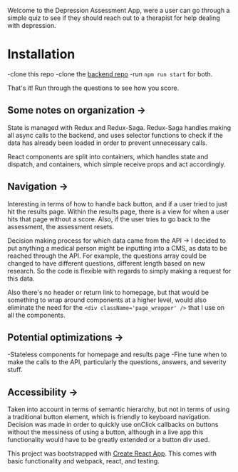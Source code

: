 Welcome to the Depression Assessment App, were a user can go through a simple quiz to see if they should reach out to a therapist for help dealing with depression.

# Installation

-clone this repo
-clone the [backend repo](https://github.com/wolenskyatwork/depression-api)
-run `npm run start` for both.

That's it! Run through the questions to see how you score.

## Some notes on organization ->

State is managed with Redux and Redux-Saga. Redux-Saga handles making all async calls to the backend, and uses selector functions to check if the data has already been loaded in order to prevent unnecessary calls.

React components are split into containers, which handles state and dispatch, and containers, which simple receive props and act accordingly.

## Navigation ->

Interesting in terms of how to handle back button, and if a user tried to just hit the results page. Within the results page, there is a view for when a user hits that page without a score. Also, if the user tries to go back to the assessment, the assessment resets.

Decision making process for which data came from the API ->
I decided to put anything a medical person might be inputting into a CMS, as data to be reached through the API. For example, the questions array could be changed to have different questions, different length based on new research. So the code is flexible with regards to simply making a request for this data.

Also there's no header or return link to homepage, but that would be something to wrap around components at a higher level, would also eliminate the need for the `<div className='page_wrapper' />` that I use on all the components.

## Potential optimizations ->
-Stateless components for homepage and results page
-Fine tune when to make the calls to the API, particularly the questions, answers, and severity stuff.

## Accessibility ->
Taken into account in terms of semantic hierarchy, but not in terms of using a traditional button element, which is friendly to keyboard navigation. Decision was made in order to quickly use onClick callbacks on buttons without the messiness of using a button, although in a live app this functionality would have to be greatly extended or a button div used.

This project was bootstrapped with [Create React App](https://github.com/facebookincubator/create-react-app). This comes with basic functionality and webpack, react, and testing.
